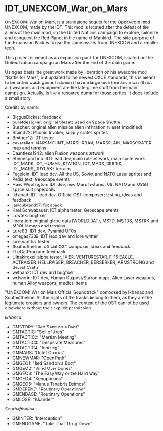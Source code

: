 # IDT_UNEXCOM_War_on_Mars
 UNEXCOM: War on Mars, is a standalone sequel for the OpenXcom mod UNEXCOM, made by the IDT. This mod is located after the defeat of the aliens of the main mod, on the United Nations campaign to explore, colonize and conquest the Red Planet in the name of Mankind. The side purpose of the Expansion Pack is to use the same assets from UNEXCOM and a smaller tech.

This project is meant as an expansion pack for UNEXCOM, located on the United Nation campaign on Mars after the end of the main game.

Using as basis the great work made by liberation on his awesome mod "Battle for Mars", but updated to the newest OXCE standards, this is meant to be rather quick game. It doesn't have a large tech tree and most (if not all) weapons and equipment are the late game stuff from the main campaign. Actually, is like a resource dump for those sprites. It does include a small story.



Credits by name:

* BiggusDickus: feedback
* bulletdesigner: original tilesets used on Space Shuttle
* Buscher: original alien mission alien infiltration ruleset (modified)
* Brain322: Psionic Invoker, supply crates sprites
* Brother^2: IDT tester
* cevaralien: MARSMOUNT, MARSURBAN, MARSPLAIN, MARSCRATER map and terrains
* Dauntless1942: alien Fusion weapons artwork
* efrenespartano: IDT lead dev, main ruleset work, main sprite work, IDT_MARS, IDT_HUMAN_STATION, IDT_MARS_DEBRIS, IDT_MARS_DRYLAKE terrains
* Fegelein: IDT lead dev. All the US, Soviet and NATO Laser sprites and Pedia text, Geoscape events
* Hans Woofington: IDT dev, new Mars textures, US, NATO and USSR space suit paperdolls
* Ikhanad: IDT lead dev. Official OST composer; testing, ideas and feedback
* jamesbrand97: feedback
* Kael Schwabauer: IDT alpha tester, Geoscape events
* Lowtek: bugfixer
* liberation: original globe data (WORLD.DAT), MSTD, MSTDS, MSTRK and MPOLN maps and terrains
* Luke83: IDT dev, Pyramid UFOs
* omegas7339: IDT lead dev and lore writter
* smejnantha: tester
* Southoftheline: official OST composer, ideas and feedback
* TheCatProgram: feedback
* Ultrakiroxei: alpha tester, IXIER, VENTURESTAR, F-15 EAGLE, ACTRAISER, HELLRAISER, BREACHER, BERSERKER, ARMSTRONG and Secret Crafts
* wethan2: IDT dev and bugfixer
* wolwerin: IDT dev, Human Outpost/Station maps, Alien Laser weapons, human Alloy weapons, medical items

"UNEXCOM: War on Mars Official Soundtrack" composed by Ikhanad and Southoftheline. All the rights of the tracks belong to them, as they are the legitimate creators and owners. The content of the OST cannot be used elsewhere without their explicit permission

*Ikhanad*:
  - GMSTORY: "Red Sand on a Boot"
  - GMTACTIC: "Soil of Ares"
  - GMTACTIC2: "Martian Meeting"
  - GMTACTIC3: "Desperate Measures"
  - GMTACTIC4: "Ionizing"
  - GMMARS: "Octet Chorus"
  - GMNEWMAR: "Open Path"
  - GMGEO1: "Red Sand on a Boot"
  - GMGEO2: "Wind Over Dunes"
  - GMGEO3: "The Easy Way or the Hard Way"
  - GMGEO4: "Xenophobos"
  - GMGEO5: "Manus Tenebris Deimos"
  - GMDEFEND: "Routinary Operations"
  - GMENBASE: "Routinary Operations"
  - GMLOSE: "Iskander"

*Southoftheline*:
  - GMINTER: "Interception"
  - GMENDGAME: "Take That Thing Down"